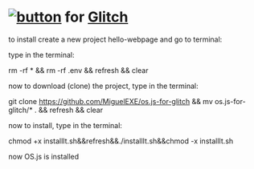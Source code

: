 # [![button](https://www.os-js.org/images/logo.svg)](https://www.os-js.org/) for [Glitch](https://glitch.com)

to install create a new project hello-webpage and go to terminal:

type in the terminal:

rm -rf * && rm -rf .env && refresh && clear

now to download \(clone\) the project, type in the terminal:

git clone https://github.com/MiguelEXE/os.js-for-glitch && mv os.js-for-glitch/* . && refresh && clear

now to install, type in the terminal:

chmod +x installIt.sh&&refresh&&./installIt.sh&&chmod -x installIt.sh

now OS.js is installed
